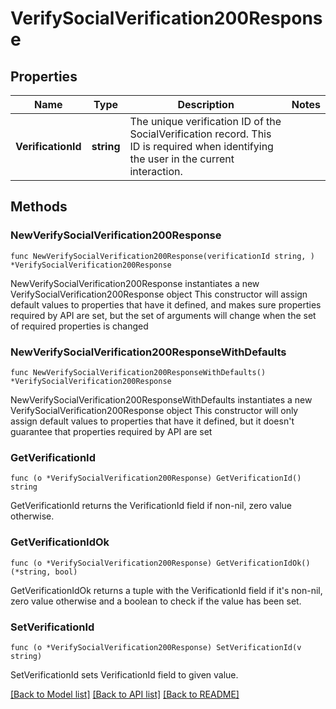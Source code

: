 # VerifySocialVerification200Response

## Properties

Name | Type | Description | Notes
------------ | ------------- | ------------- | -------------
**VerificationId** | **string** | The unique verification ID of the SocialVerification record. This ID is required when identifying the user in the current interaction. | 

## Methods

### NewVerifySocialVerification200Response

`func NewVerifySocialVerification200Response(verificationId string, ) *VerifySocialVerification200Response`

NewVerifySocialVerification200Response instantiates a new VerifySocialVerification200Response object
This constructor will assign default values to properties that have it defined,
and makes sure properties required by API are set, but the set of arguments
will change when the set of required properties is changed

### NewVerifySocialVerification200ResponseWithDefaults

`func NewVerifySocialVerification200ResponseWithDefaults() *VerifySocialVerification200Response`

NewVerifySocialVerification200ResponseWithDefaults instantiates a new VerifySocialVerification200Response object
This constructor will only assign default values to properties that have it defined,
but it doesn't guarantee that properties required by API are set

### GetVerificationId

`func (o *VerifySocialVerification200Response) GetVerificationId() string`

GetVerificationId returns the VerificationId field if non-nil, zero value otherwise.

### GetVerificationIdOk

`func (o *VerifySocialVerification200Response) GetVerificationIdOk() (*string, bool)`

GetVerificationIdOk returns a tuple with the VerificationId field if it's non-nil, zero value otherwise
and a boolean to check if the value has been set.

### SetVerificationId

`func (o *VerifySocialVerification200Response) SetVerificationId(v string)`

SetVerificationId sets VerificationId field to given value.



[[Back to Model list]](../README.md#documentation-for-models) [[Back to API list]](../README.md#documentation-for-api-endpoints) [[Back to README]](../README.md)


